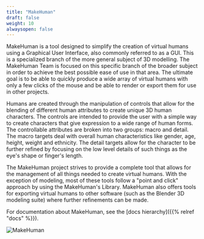 ```yaml
---
title: "MakeHuman"
draft: false
weight: 10
alwaysopen: false
---
```


MakeHuman is a tool designed to simplify the creation of virtual humans using a Graphical User Interface, also commonly referred to as a GUI.
This is a specialized branch of the more general subject of 3D modelling. The MakeHuman Team is focused on this specific branch of the broader 
subject in order to achieve the best possible ease of use in that area. The ultimate goal is to be able to quickly produce a wide array of virtual 
humans with only a few clicks of the mouse and be able to render or export them for use in other projects.

Humans are created through the manipulation of controls that allow for the blending of different human attributes to create unique 3D human characters. 
The controls are intended to provide the user with a simple way to create characters that give expression to a wide range of human forms. 
The controllable attributes are broken into two groups: macro and detail. The macro targets deal with overall human characteristics like gender, 
age, height, weight and ethnicity. The detail targets allow for the character to be further refined by focusing on the low level details of such things 
as the eye's shape or finger's length.

The MakeHuman project strives to provide a complete tool that allows for the management of all things needed to create virtual humans. 
With the exception of modeling, most of these tools follow a "point and click" approach by using the MakeHuman's Library.
MakeHuman also offers tools for exporting virtual humans to other software (such as the Blender 3D modeling suite) where further refinements can be made.

For documentation about MakeHuman, see the [docs hierarchy]({{% relref "docs" %}}).

![MakeHuman](makehuman/makehuman.png)

